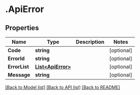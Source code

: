 # .ApiError
## Properties

Name | Type | Description | Notes
------------ | ------------- | ------------- | -------------
**Code** | **string** |  | [optional] 
**ErrorId** | **string** |  | [optional] 
**ErrorList** | [**List&lt;ApiError&gt;**](ApiError.md) |  | [optional] 
**Message** | **string** |  | [optional] 

[[Back to Model list]](../README.md#documentation-for-models) [[Back to API list]](../README.md#documentation-for-api-endpoints) [[Back to README]](../README.md)

